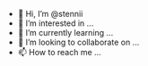 - 👋 Hi, I’m @stennii
- 👀 I’m interested in ...
- 🌱 I’m currently learning ...
- 💞️ I’m looking to collaborate on ...
- 📫 How to reach me ...

<!---
stennii/stennii is a ✨ special ✨ repository because its `README.md` (this file) appears on your GitHub profile.
You can click the Preview link to take a look at your changes.
--->
